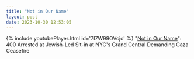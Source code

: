 ```yaml
---
title: "Not in Our Name"
layout: post
date: 2023-10-30 12:53:05
---
```

{% include youtubePlayer.html id='7I7W99OVcjo' %}
"[Not in Our Name](https://www.democracynow.org/2023/10/30/grand_central_protest)": 400 Arrested at Jewish-Led Sit-in at NYC's Grand Central Demanding Gaza Ceasefire
